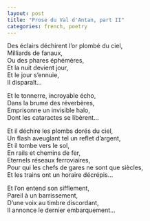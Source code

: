 ```yaml
---
layout: post
title: "Prose du Val d'Antan, part II"
categories: french, poetry
---
```

    
Des éclairs déchirent l’or plombé du ciel,  
Milliards de fanaux,  
Ou des phares éphémères,  
Et la nuit devient jour,  
Et le jour s’ennuie,  
Il disparaît…  
  
Et le tonnerre, incroyable écho,  
Dans la brume des réverbères,  
Emprisonne un invisible halo,  
Dont les cataractes se libèrent…  
  
Et il déchire les plombs dorés du ciel,  
Un flash aveuglant tel un reflet d’argent,  
Et il tombe vers le sol,  
En rails et chemins de fer,  
Eternels réseaux ferroviaires,  
Pour qui les chefs de gares ne sont que siècles,  
Et les trains ont un horaire décrépis…  
  
Et l’on entend son sifflement,  
Pareil à un barrissement,  
D’une voix au timbre discordant,  
Il annonce le dernier embarquement…